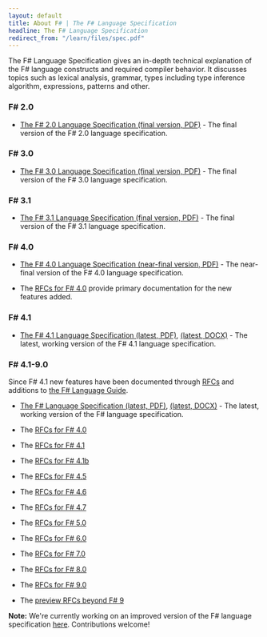 ```yaml
---
layout: default
title: About F# | The F# Language Specification
headline: The F# Language Specification
redirect_from: "/learn/files/spec.pdf"
---
```


The F# Language Specification gives an in-depth
technical explanation of the F# language constructs and required compiler behavior.
It discusses topics such as lexical analysis, grammar, types including type inference
algorithm, expressions, patterns and other.

### F# 2.0

* [The F# 2.0 Language Specification (final version, PDF)](2.0/FSharpSpec-2.0-April-2012.pdf) - The final version of the F# 2.0 language
    specification.

### F# 3.0

* [The F# 3.0 Language Specification (final version, PDF)](3.0/FSharpSpec-3.0-final.pdf) - The final version of the F# 3.0 language
    specification.

### F# 3.1

* [The F# 3.1 Language Specification (final version, PDF)](3.1/FSharpSpec-3.1-final.pdf) - The final version of the F# 3.1 language specification.

### F# 4.0

* [The F# 4.0 Language Specification (near-final version, PDF)](4.0/FSharpSpec-4.0-final.pdf) - The near-final version of the F# 4.0 language specification.

* The [RFCs for F# 4.0](https://github.com/fsharp/fslang-design/tree/master/FSharp-4.0) provide primary documentation for the new features added.

### F# 4.1

* [The F# 4.1 Language Specification (latest, PDF)](4.1/FSharpSpec-4.1-latest.pdf), [(latest, DOCX)](4.1/FSharpSpec-4.1-latest.docx) - The latest, working version of the F# 4.1  language specification.

### F# 4.1-9.0

Since F# 4.1 new features have been documented through [RFCs](https://github.com/fsharp/fslang-design) and additions to [the F# Language Guide](https://docs.microsoft.com/en-us/dotnet/fsharp/).

* [The F# Language Specification (latest, PDF)](4.1/FSharpSpec-4.1-latest.pdf), [(latest, DOCX)](4.1/FSharpSpec-4.1-latest.docx) - The latest, working version of the F# language specification.

* The [RFCs for F# 4.0](https://github.com/fsharp/fslang-design/tree/master/FSharp-4.0)

* The [RFCs for F# 4.1](https://github.com/fsharp/fslang-design/tree/master/FSharp-4.1)

* The [RFCs for F# 4.1b](https://github.com/fsharp/fslang-design/tree/master/FSharp-4.1b)

* The [RFCs for F# 4.5](https://github.com/fsharp/fslang-design/tree/master/FSharp-4.5)

* The [RFCs for F# 4.6](https://github.com/fsharp/fslang-design/tree/master/FSharp-4.6)

* The [RFCs for F# 4.7](https://github.com/fsharp/fslang-design/tree/master/FSharp-4.7)

* The [RFCs for F# 5.0](https://github.com/fsharp/fslang-design/tree/master/FSharp-5.0)

* The [RFCs for F# 6.0](https://github.com/fsharp/fslang-design/tree/master/FSharp-6.0)

* The [RFCs for F# 7.0](https://github.com/fsharp/fslang-design/tree/master/FSharp-7.0)

* The [RFCs for F# 8.0](https://github.com/fsharp/fslang-design/tree/master/FSharp-8.0)

* The [RFCs for F# 9.0](https://github.com/fsharp/fslang-design/tree/master/FSharp-9.0)

* The [preview RFCs beyond F# 9](https://github.com/fsharp/fslang-design/tree/master/preview)

**Note:** We're currently working on an improved version of the F# language specification [here](https://github.com/fsharp/fslang-spec/). Contributions welcome!
